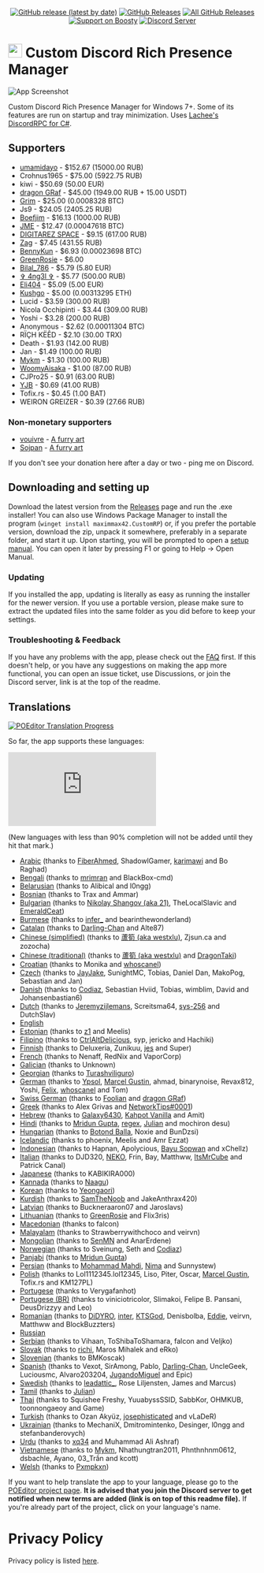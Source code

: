 <p align=center>
  <a href="https://github.com/maximmax42/Discord-CustomRP/releases/latest"><img alt="GitHub release (latest by date)" src="https://img.shields.io/github/v/tag/maximmax42/Discord-CustomRP?color=19e2e2&label=latest&logo=github"></a>
  <a href="https://github.com/maximmax42/Discord-CustomRP/releases/latest"><img alt="GitHub Releases" src="https://img.shields.io/github/downloads/maximmax42/Discord-CustomRP/latest/total?color=19e2e2&label=downloads&logo=github"></a>
  <a href="https://github.com/maximmax42/Discord-CustomRP/releases"><img alt="All GitHub Releases" src="https://img.shields.io/github/downloads/maximmax42/Discord-CustomRP/total?color=19e2e2&label=total%20downloads&logo=github"></a>
  <br>
  <a href="https://boosty.to/maximmax42"><img alt="Support on Boosty" src="https://img.shields.io/badge/support%20on-boosty-19e2e2"></a>
  <a href="https://www.customrp.xyz/discordserver"><img alt="Discord Server" src="https://img.shields.io/discord/928333025652121630?color=19e2e2&label=server&logo=discord&logoColor=white"></a>
</p>

# <img src=https://www.customrp.xyz/assets/logo.png style="height:1em;"/> Custom Discord Rich Presence Manager
![App Screenshot](https://www.customrp.xyz/assets/screenshot.png)

Custom Discord Rich Presence Manager for Windows 7+. Some of its features are run on startup and tray minimization. Uses [Lachee's DiscordRPC for C#](https://github.com/Lachee/discord-rpc-csharp).

## Supporters

* [umamidayo](https://www.roblox.com/users/6757996/profile) - $152.67 (15000.00 RUB)
* Crohnus1965 - $75.00 (5922.75 RUB)
* kiwi - $50.69 (50.00 EUR)
* [dragon GRaf](https://github.com/dragonGRaf1312/mycustomrichpresence) - $45.00 (1949.00 RUB + 15.00 USDT)
* [Grim](https://www.savethekiwi.nz/) - $25.00 (0.0008328 BTC)
* Js9 - $24.05 (2405.25 RUB)
* [Boefjim](https://boefjim.com) - $16.13 (1000.00 RUB)
* [JME](https://jme.bio/) - $12.47 (0.00047618 BTC)
* [DIGITAREZ SPACE](https://digitarez.space/ref?customrp=default) - $9.15 (617.00 RUB)
* [Zag](https://zag.rip) - $7.45 (431.55 RUB)
* [BennyKun](https://github.com/Benny-Kun) - $6.93 (0.00023698 BTC)
* [GreenRosie](https://www.twitch.tv/greenrosie) - $6.00
* [Bilal_786](https://discord.gg/zabPuE78ne) - $5.79 (5.80 EUR)
* [✞ 4ng3l ✞](https://maracesh.ru/) - $5.77 (500.00 RUB)
* [Eli404](https://linktr.ee/404femboy) - $5.09 (5.00 EUR)
* [Kushgo](https://opensea.io/collection/worldtowers) - $5.00 (0.00313295 ETH)
* Lucid - $3.59 (300.00 RUB)
* Nicola Occhipinti - $3.44 (309.00 RUB)
* Yoshi - $3.28 (200.00 RUB)
* Anonymous - $2.62 (0.00011304 BTC)
* RÏÇH KËÊD - $2.10 (30.00 TRX)
* Death - $1.93 (142.00 RUB)
* Jan - $1.49 (100.00 RUB)
* [Mykm](https://github.com/yumiruuwu) - $1.30 (100.00 RUB)
* [WoomyAisaka](https://woomyaisaka.com) - $1.00 (87.00 RUB)
* CJPro25 - $0.91 (63.00 RUB)
* [YJB](https://owo.yjb.gay/) - $0.69 (41.00 RUB)
* Tofix.rs - $0.45 (1.00 BAT)
* WEIRON GREIZER - $0.39 (27.66 RUB)

### Non-monetary supporters

* [vouivre](https://twitter.com/vvouivre) - [A furry art](https://cdn.discordapp.com/attachments/1028632852969033839/1028632881179922522/unknown.png)
* [Sojpan](https://twitter.com/Illeg__al) - [A furry art](https://cdn.discordapp.com/attachments/1092251869490978816/1092264289215184978/image.png)

If you don't see your donation here after a day or two - ping me on Discord.

## Downloading and setting up
Download the latest version from the [Releases](https://github.com/maximmax42/Discord-CustomRP/releases) page and run the .exe installer! You can also use Windows Package Manager to install the program (`winget install maximmax42.CustomRP`) or, if you prefer the portable version, download the zip, unpack it somewhere, preferably in a separate folder, and start it up. Upon starting, you will be prompted to open a [setup manual](https://docs.customrp.xyz/setting-up). You can open it later by pressing F1 or going to Help -> Open Manual.
### Updating
If you installed the app, updating is literally as easy as running the installer for the newer version. If you use a portable version, please make sure to extract the updated files into the same folder as you did before to keep your settings.
### Troubleshooting & Feedback
If you have any problems with the app, please check out the [FAQ](https://docs.customrp.xyz/faq) first. If this doesn't help, or you have any  suggestions on making the app more functional, you can open an issue ticket, use Discussions, or join the Discord server, link is at the top of the readme.

## Translations

<a href="https://poeditor.com/join/project?hash=2jq0i7ANr1"><img alt="POEditor Translation Progress" src="https://img.shields.io/endpoint?url=https%3A%2F%2Fwww.customrp.xyz%2Fpoeditor%2Fall.json"></a>

So far, the app supports these languages:

![Language progress hystogram](https://www.customrp.xyz/poeditor/progress.php)

(New languages with less than 90% completion will not be added until they hit that mark.)

* [Arabic](https://poeditor.com/projects/po_edit?id_language=233&per_page=100&id=409229) (thanks to [FiberAhmed](https://github.com/FiberAhmed), ShadowlGamer, [karimawi](https://github.com/karimawiihttps://github.com/karimawii) and Bo Raghad)
* [Bengali](https://poeditor.com/projects/po_edit?id_language=19&per_page=100&id=409229) (thanks to [mrimran](https://github.com/mr-Imran) and BlackBox-cmd)
* [Belarusian](https://poeditor.com/projects/po_edit?id_language=18&per_page=100&id=409229) (thanks to Alibical and l0ngg)
* [Bosnian](https://poeditor.com/projects/po_edit?id_language=22&per_page=100&id=409229) (thanks to Trax and Ammar)
* [Bulgarian](https://poeditor.com/projects/po_edit?id_language=24&per_page=100&id=409229) (thanks to [Nikolay Shangov (aka 21)](https://discord.gg/hqvMaxBAew), TheLocalSlavic and [EmeraldCeat](https://discord.gg/reformedcityrp))
* [Burmese](https://poeditor.com/projects/po_edit?id_language=25&per_page=100&id=409229) (thanks to [infer_](http://rentry.org/infer) and bearinthewonderland)
* [Catalan](https://poeditor.com/projects/po_edit?id_language=26&per_page=100&id=409229) (thanks to [Darling-Chan](https://meap.gg/) and Alte87)
* [Chinese (simplified)](https://poeditor.com/projects/po_edit?id_language=274&per_page=100&id=409229) (thanks to [蘆筍 (aka westxlu)](https://linktr.ee/westxlu), Zjsun.ca and zozocha)
* [Chinese (traditional)](https://poeditor.com/projects/po_edit?id_language=275&per_page=100&id=409229) (thanks to [蘆筍 (aka westxlu)](https://linktr.ee/westxlu) and [DragonTaki](https://steamcommunity.com/id/DragonTaki/))
* [Croatian](https://poeditor.com/projects/po_edit?id_language=37&per_page=100&id=409229) (thanks to Monika and [whoscanel](https://canel.cloud))
* [Czech](https://poeditor.com/projects/po_edit?id_language=38&per_page=100&id=409229) (thanks to [JayJake](https://jayjake.eu/), SunightMC, Tobias, Daniel Dan, MakoPog, Sebastian and Jan)
* [Danish](https://poeditor.com/projects/po_edit?id_language=39&per_page=100&id=409229) (thanks to [Codiaz](https://codiaz.com/), Sebastian Hviid, Tobias, wimblim, David and Johansenbastian6)
* [Dutch](https://poeditor.com/projects/po_edit?id_language=41&per_page=100&id=409229) (thanks to [Jeremyzijlemans](https://sionteam.com/), Screitsma64, [sys-256](https://sys-256.me/) and DutchSlav)
* [English](https://poeditor.com/projects/po_edit?id_language=43&per_page=100&id=409229)
* [Estonian](https://poeditor.com/projects/po_edit?id_language=45&per_page=100&id=409229) (thanks to [z1](https://github.com/Erkkii) and Meelis)
* [Filipino](https://poeditor.com/projects/po_edit?id_language=219&per_page=100&id=409229) (thanks to [CtrlAltDelicious](https://www.youtube.com/c/CtrlAltDelicious_), syp, jericko and Hachiki)
* [Finnish](https://poeditor.com/projects/po_edit?id_language=49&per_page=100&id=409229) (thanks to Deluxeria, Zunikuu, [jes](https://jesperiz.carrd.co/) and Super)
* [French](https://poeditor.com/projects/po_edit?id_language=50&per_page=100&id=409229) (thanks to Nenaff, RedNix and VaporCorp)
* [Galician](https://poeditor.com/projects/po_edit?id_language=52&per_page=100&id=409229) (thanks to Unknown)
* [Georgian](https://poeditor.com/projects/po_edit?id_language=54&per_page=100&id=409229) (thanks to [Turashviliguro](https://turashviliguro.github.io/daddyexe/))
* [German](https://poeditor.com/projects/po_edit?id_language=55&per_page=100&id=409229) (thanks to [Ypsol](https://www.youtube.com/channel/UCxGqMDnXnEyVt4yugLeBpgA), [Marcel Gustin](https://marcelgustin.de), ahmad, binarynoise, Revax812, Yoshi, [Felix](https://github.com/fbrettnich), [whoscanel](https://canel.cloud) and Tom)
* [Swiss German](https://poeditor.com/projects/po_edit?id_language=208&per_page=100&id=409229) (thanks to [Foolian](https://foolian.com/) and [dragon GRaf](https://github.com/dragonGRaf1312/mycustomrichpresence))
* [Greek](https://poeditor.com/projects/po_edit?id_language=56&per_page=100&id=409229) (thanks to Alex Grivas and [NetworkTips#0001](https://discord.gg/Qb8RPjH6sD))
* [Hebrew](https://poeditor.com/projects/po_edit?id_language=61&per_page=100&id=409229) (thanks to [Galaxy6430](https://www.youtube.com/channel/UC_cnrLEXfwsZoQxEsM95HXg), [Kahpot Vanilla](https://linktr.ee/KahpotVanilla) and Amit)
* [Hindi](https://poeditor.com/projects/po_edit?id_language=63&per_page=100&id=409229) (thanks to [Mridun Gupta](https://contact.mridungupta.eu.org), [regex](https://github.com/REGEX777), [Julian](https://julian-idl.codes/) and mochiron desu)
* [Hungarian](https://poeditor.com/projects/po_edit?id_language=65&per_page=100&id=409229) (thanks to [Botond Balla](https://github.com/BallaBotond), Noxie and BunDzsi)
* [Icelandic](https://poeditor.com/projects/po_edit?id_language=66&per_page=100&id=409229) (thanks to phoenix, Meelis and Amr Ezzat)
* [Indonesian](https://poeditor.com/projects/po_edit?id_language=69&per_page=100&id=409229) (thanks to Hapnan, Apolycious, [Bayu Sopwan](https://bayusopwan.github.io) and xChellz)
* [Italian](https://poeditor.com/projects/po_edit?id_language=75&per_page=100&id=409229) (thanks to DJD320, [NEKO](https://www.youtube.com/@ilcanaledineko),  Frin, Bay, Matthww, [ItsMrCube](https://mrcube.dev/) and Patrick Canal)
* [Japanese](https://poeditor.com/projects/po_edit?id_language=76&per_page=100&id=409229) (thanks to KABIKIRA000)
* [Kannada](https://poeditor.com/projects/po_edit?id_language=79&per_page=100&id=409229) (thanks to [Naagu](https://github.com/NaaguYT/))
* [Korean](https://poeditor.com/projects/po_edit?id_language=88&per_page=100&id=409229) (thanks to [Yeongaori](https://github.com/yeongaori))
* [Kurdish](https://poeditor.com/projects/po_edit?id_language=90&per_page=100&id=409229) (thanks to [SamTheNoob](https://linktr.ee/stn69) and JakeAnthrax420)
* [Latvian](https://poeditor.com/projects/po_edit?id_language=93&per_page=100&id=409229) (thanks to Buckneraaron07 and Jaroslavs)
* [Lithuanian](https://poeditor.com/projects/po_edit?id_language=96&per_page=100&id=409229) (thanks to [GreenRosie](https://www.twitch.tv/greenrosie) and Flix3ris)
* [Macedonian](https://poeditor.com/projects/po_edit?id_language=99&per_page=100&id=409229) (thanks to falcon)
* [Malayalam](https://poeditor.com/projects/po_edit?id_language=102&per_page=100&id=409229) (thanks to Strawberrywithchoco and veirvn)
* [Mongolian](https://poeditor.com/projects/po_edit?id_language=109&per_page=100&id=409229) (thanks to [SenMN](https://senmn.tech/) and AnarErdene)
* [Norwegian](https://poeditor.com/projects/po_edit?id_language=116&per_page=100&id=409229) (thanks to Sveinung, Seth and [Codiaz](https://codiaz.com/))
* [Panjabi](https://poeditor.com/projects/po_edit?id_language=125&per_page=100&id=409229) (thanks to [Mridun Gupta](https://contact.mridungupta.eu.org))
* [Persian](https://poeditor.com/projects/po_edit?id_language=126&per_page=100&id=409229) (thanks to [Mohammad Mahdi](https://mo-mahdihh.ir/), [Nima](https://github.com/nima-globals/) and Sunnystew)
* [Polish](https://poeditor.com/projects/po_edit?id_language=127&per_page=100&id=409229) (thanks to Lol1112345.lol12345, Liso, Piter, Oscar, [Marcel Gustin](https://marcelgustin.de), Tofix.rs and KM127PL)
* [Portugese](https://poeditor.com/projects/po_edit?id_language=128&per_page=100&id=409229) (thanks to Verygafanhot)
* [Portugese (BR)](https://poeditor.com/projects/po_edit?id_language=190&per_page=100&id=409229) (thanks to viniciotricolor, Slimakoi, Felipe B. Pansani, DeusDrizzyy and Leo)
* [Romanian](https://poeditor.com/projects/po_edit?id_language=131&per_page=100&id=409229) (thanks to [DiDYRO](https://www.youtube.com/channel/UCjij9nYlEyPl5aVYnJkvx2w), [inter](https://github.com/Electro7777), [KTSGod](https://ktsgod.carrd.co/), Denisbolba, [Eddie](https://github.com/EdiRo), veirvn, Matthww and BlockBuzzters)
* [Russian](https://poeditor.com/projects/po_edit?id_language=134&per_page=100&id=409229)
* [Serbian](https://poeditor.com/projects/po_edit?id_language=141&per_page=100&id=409229) (thanks to Vihaan, ToShibaToShamara, falcon and Veljko)
* [Slovak](https://poeditor.com/projects/po_edit?id_language=147&per_page=100&id=409229) (thanks to [richi](https://e-z.bio/shelovesrichi), Maros Mihalek and eRko)
* [Slovenian](https://poeditor.com/projects/po_edit?id_language=148&per_page=100&id=409229) (thanks to BMKoscak)
* [Spanish](https://poeditor.com/projects/po_edit?id_language=152&per_page=100&id=409229) (thanks to Vexot, SirAmong, Pablo, [Darling-Chan](https://meap.gg/), UncleGeek, Luciousmc, Alvaro203204, [JugandoMiguel](https://fiverr.com/jugandomiguel) and Epic)
* [Swedish](https://poeditor.com/projects/po_edit?id_language=156&per_page=100&id=409229) (thanks to [leadattic_](https://leadattic.leadattic953788.repl.co/), Rose Liljensten, James and Marcus)
* [Tamil](https://poeditor.com/projects/po_edit?id_language=160&per_page=100&id=409229) (thanks to [Julian](https://julian-idl.codes/))
* [Thai](https://poeditor.com/projects/po_edit?id_language=163&per_page=100&id=409229) (thanks to Squishee Freshy, YuuabyssSSID, SabbKor, OHMKUB, toonnongaeoy and Game)
* [Turkish](https://poeditor.com/projects/po_edit?id_language=169&per_page=100&id=409229) (thanks to Ozan Akyüz, [josephisticated](https://github.com/josephisticated) and vLaDeR)
* [Ukrainian](https://poeditor.com/projects/po_edit?id_language=173&per_page=100&id=409229) (thanks to MechaniX, Dmitromintenko, Desinger, l0ngg and stefanbanderovych)
* [Urdu](https://poeditor.com/projects/po_edit?id_language=174&per_page=100&id=409229) (thanks to [xq34](https://github.com/S3ntryPositive) and Muhammad Ali Ashraf)
* [Vietnamese](https://poeditor.com/projects/po_edit?id_language=177&per_page=100&id=409229) (thanks to [Mykm](https://github.com/yumiruuwu), Nhathungtran2011, Phnthnhnm0612, dsbachle, Ayano, 03_Trần and kcott)
* [Welsh](https://poeditor.com/projects/po_edit?id_language=180&per_page=100&id=409229) (thanks to [Pxmpkxn](https://discord.gg/36Z4u8Q5uN))

If you want to help translate the app to your language, please go to the [POEditor project page](https://poeditor.com/join/project?hash=2jq0i7ANr1). **It is advised that you join the Discord server to get notified when new terms are added (link is on top of this readme file).** If you're already part of the project, click on  your language's name.

# Privacy Policy
Privacy policy is listed [here](https://github.com/maximmax42/Discord-CustomRP/blob/master/PRIVACY.md).
